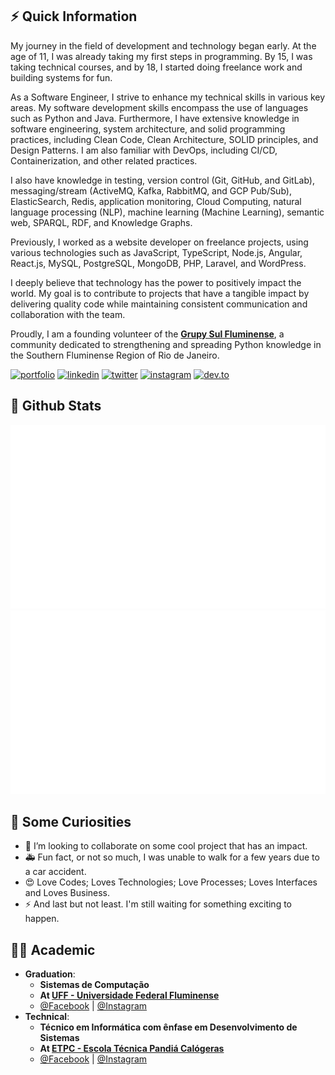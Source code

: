 ## :zap: Quick Information
My journey in the field of development and technology began early. At the age of 11, I was already taking my first steps in programming. By 15, I was taking technical courses, and by 18, I started doing freelance work and building systems for fun.

As a Software Engineer, I strive to enhance my technical skills in various key areas. My software development skills encompass the use of languages such as Python and Java. Furthermore, I have extensive knowledge in software engineering, system architecture, and solid programming practices, including Clean Code, Clean Architecture, SOLID principles, and Design Patterns. I am also familiar with DevOps, including CI/CD, Containerization, and other related practices.

I also have knowledge in testing, version control (Git, GitHub, and GitLab), messaging/stream (ActiveMQ, Kafka, RabbitMQ, and GCP Pub/Sub), ElasticSearch, Redis, application monitoring, Cloud Computing, natural language processing (NLP), machine learning (Machine Learning), semantic web, SPARQL, RDF, and Knowledge Graphs.

Previously, I worked as a website developer on freelance projects, using various technologies such as JavaScript, TypeScript, Node.js, Angular, React.js, MySQL, PostgreSQL, MongoDB, PHP, Laravel, and WordPress.

I deeply believe that technology has the power to positively impact the world. My goal is to contribute to projects that have a tangible impact by delivering quality code while maintaining consistent communication and collaboration with the team.

Proudly, I am a founding volunteer of the **[Grupy Sul Fluminense](https://linktr.ee/grupysf)**, a community dedicated to strengthening and spreading Python knowledge in the Southern Fluminense Region of Rio de Janeiro.

[![portfolio](https://img.shields.io/badge/my_personal_website-a6352f?style=for-the-badge&logo=ko-fi&logoColor=white)](https://www.miguelsmuller.dev.br) [![linkedin](https://img.shields.io/badge/linkedin-0A66C2?style=for-the-badge&logo=linkedin&logoColor=white)](https://www.linkedin.com/in/miguelsmuller/) [![twitter](https://img.shields.io/badge/twitter-1DA1F2?style=for-the-badge&logo=twitter&logoColor=white)](https://twitter.com/miguelsmuller) [![instagram](https://img.shields.io/badge/instagram-e4405f?style=for-the-badge&logo=instagram&logoColor=white)](https://www.instagram.com/miguelsmuller/) [![dev.to](https://img.shields.io/badge/dev.to-000?style=for-the-badge&logo=dev.to&logoColor=white)](https://dev.to/miguelsmuller/)

## :1st_place_medal: Github Stats
![](https://raw.githubusercontent.com/miguelsmuller/github-stats-transparent/output/generated/overview.svg)
![](https://raw.githubusercontent.com/miguelsmuller/github-stats-transparent/output/generated/languages.svg)

## :speech_balloon: Some Curiosities
- :dancers: I’m looking to collaborate on some cool project that has an impact.
- :ambulance: Fun fact, or not so much, I was unable to walk for a few years due to a car accident.
- :heart_eyes: Love Codes; Loves Technologies; Love Processes; Loves Interfaces and Loves Business.
- :zap: And last but not least. I'm still waiting for something exciting to happen. 

## :man_student: Academic
- **Graduation**:
    - **Sistemas de Computação** 
    - **At [UFF - Universidade Federal Fluminense](http://www.ic.uff.br/)**
    - [@Facebook](https://www.facebook.com/informeic) | [@Instagram](https://www.instagram.com/computacao_uff/)
- **Technical**:
    - **Técnico em Informática com ênfase em Desenvolvimento de Sistemas**
    - **At [ETPC - Escola Técnica Pandiá Calógeras](https://etpc.com.br/)**
    - [@Facebook](https://www.facebook.com/ETPCVR/) | [@Instagram](https://www.instagram.com/ETPCVR/)

